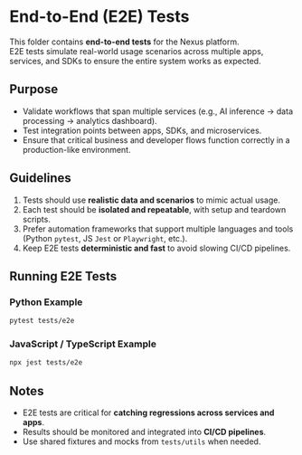# End-to-End (E2E) Tests

This folder contains **end-to-end tests** for the Nexus platform.  
E2E tests simulate real-world usage scenarios across multiple apps, services, and SDKs to ensure the entire system works as expected.

## Purpose
- Validate workflows that span multiple services (e.g., AI inference → data processing → analytics dashboard).  
- Test integration points between apps, SDKs, and microservices.  
- Ensure that critical business and developer flows function correctly in a production-like environment.

## Guidelines
1. Tests should use **realistic data and scenarios** to mimic actual usage.  
2. Each test should be **isolated and repeatable**, with setup and teardown scripts.  
3. Prefer automation frameworks that support multiple languages and tools (Python `pytest`, JS `Jest` or `Playwright`, etc.).  
4. Keep E2E tests **deterministic and fast** to avoid slowing CI/CD pipelines.

## Running E2E Tests
### Python Example
```bash
pytest tests/e2e
````

### JavaScript / TypeScript Example

```bash
npx jest tests/e2e
```

## Notes

* E2E tests are critical for **catching regressions across services and apps**.
* Results should be monitored and integrated into **CI/CD pipelines**.
* Use shared fixtures and mocks from `tests/utils` when needed.